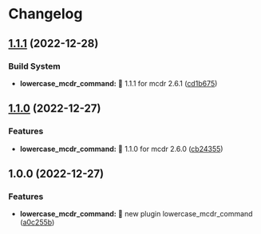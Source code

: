 # Changelog

## [1.1.1](https://github.com/AnzhiZhang/MCDReforgedPlugins/compare/lowercase_mcdr_command-v1.1.0...lowercase_mcdr_command-v1.1.1) (2022-12-28)


### Build System

* **lowercase_mcdr_command:** 🔖 1.1.1 for mcdr 2.6.1 ([cd1b675](https://github.com/AnzhiZhang/MCDReforgedPlugins/commit/cd1b6753a06d065a16879c4cae6a940972af453a))

## [1.1.0](https://github.com/AnzhiZhang/MCDReforgedPlugins/compare/lowercase_mcdr_command-v1.0.0...lowercase_mcdr_command-v1.1.0) (2022-12-27)


### Features

* **lowercase_mcdr_command:** 🔖 1.1.0 for mcdr 2.6.0 ([cb24355](https://github.com/AnzhiZhang/MCDReforgedPlugins/commit/cb24355352f551abd275b9f6d85080239ea77bfd))

## 1.0.0 (2022-12-27)


### Features

* **lowercase_mcdr_command:** 🎉 new plugin lowercase_mcdr_command ([a0c255b](https://github.com/AnzhiZhang/MCDReforgedPlugins/commit/a0c255bc52da3a24ea91f26978129b0fc416b223))
